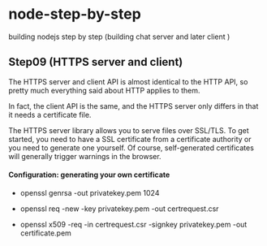 node-step-by-step
=================

building nodejs step by step (building chat server and later client )


## Step09 (HTTPS server and client)

The HTTPS server and client API is almost identical to the HTTP API, so pretty much everything said about HTTP applies to them. 

In fact, the client API is the same, and the HTTPS server only differs in that it needs a certificate file.

The HTTPS server library allows you to serve files over SSL/TLS. To get started, you need to have a SSL certificate from a certificate authority or you need to generate one yourself. 
Of course, self-generated certificates will generally trigger warnings in the browser.

#### Configuration: generating your own certificate

+ openssl genrsa -out privatekey.pem 1024

+ openssl req -new -key privatekey.pem -out certrequest.csr

+ openssl x509 -req -in certrequest.csr -signkey privatekey.pem -out certificate.pem





